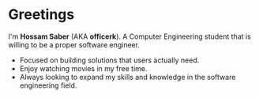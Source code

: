 # Greetings
I'm **Hossam Saber** (AKA **officerk**). A Computer Engineering student that is willing to be a proper software engineer.

* Focused on building solutions that users actually need.
* Enjoy watching movies in my free time.
* Always looking to expand my skills and knowledge in the software engineering field.
